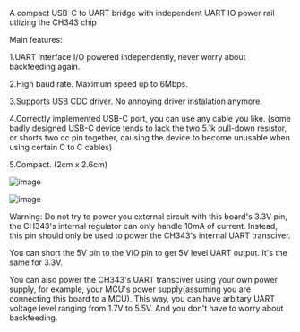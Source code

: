 A compact USB-C to UART bridge with independent UART IO power rail utlizing the CH343 chip

Main features:

  1.UART interface I/O powered independently, never worry about backfeeding again.

  2.High baud rate. Maximum speed up to 6Mbps.

  3.Supports USB CDC driver. No annoying driver instalation anymore.

  4.Correctly implemented USB-C port, you can use any cable you like.
  (some badly designed USB-C device tends to lack the two 5.1k pull-down resistor, or shorts two cc pin together, causing the device to become unusable when using certain C to C cables)

  5.Compact. (2cm x 2.6cm)

![image](https://github.com/RathBee/USBC-Serial/assets/157344506/da4f36a1-c0ac-4012-ae22-c6ad6ea70610)




![image](https://github.com/RathBee/USBC-Serial/assets/157344506/88921067-cd8d-46bf-85a6-ad80e239f427)


Warning: Do not try to power you external circuit with this board's 3.3V pin, the CH343's internal regulator can only handle 10mA of current.
Instead, this pin should only be used to power the CH343's internal UART transciver. 

You can short the 5V pin to the VIO pin to get 5V level UART output. It's the same for 3.3V.

You can also power the CH343's UART transciver using your own power supply, for example, your MCU's power supply(assuming you are connecting this board to a MCU).
This way, you can have arbitary UART voltage level ranging from 1.7V to 5.5V. And you don't have to worry about backfeeding.
